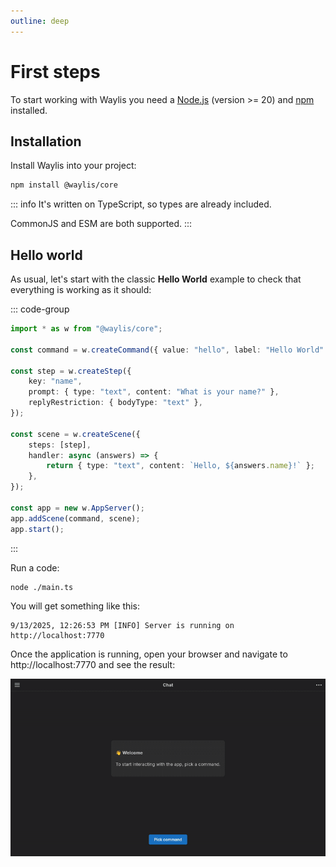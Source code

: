 ```yaml
---
outline: deep
---
```


# First steps

To start working with Waylis you need a [Node.js](https://nodejs.org) (version >= 20) and [npm](https://docs.npmjs.com/downloading-and-installing-node-js-and-npm) installed.

## Installation

Install Waylis into your project:

```sh
npm install @waylis/core
```

::: info
It's written on TypeScript, so types are already included.<br>

CommonJS and ESM are both supported.
:::

## Hello world

As usual, let's start with the classic **Hello World** example to check that everything is working as it should:

::: code-group

```ts [main.ts]
import * as w from "@waylis/core";

const command = w.createCommand({ value: "hello", label: "Hello World" });

const step = w.createStep({
    key: "name",
    prompt: { type: "text", content: "What is your name?" },
    replyRestriction: { bodyType: "text" },
});

const scene = w.createScene({
    steps: [step],
    handler: async (answers) => {
        return { type: "text", content: `Hello, ${answers.name}!` };
    },
});

const app = new w.AppServer();
app.addScene(command, scene);
app.start();
```

:::

Run a code:

```sh
node ./main.ts
```

You will get something like this:

```
9/13/2025, 12:26:53 PM [INFO] Server is running on http://localhost:7770
```

Once the application is running, open your browser and navigate to http://localhost:7770 and see the result:

<img src="./assets/helloworld.gif">
